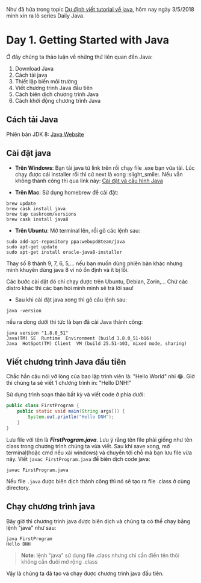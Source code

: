 Như đã hứa trong topic [Dự định viết tutorial về java](https://daynhauhoc.com/t/du-dinh-viet-tutorial-ve-java/65262), hôm nay ngày 3/5/2018 mình xin ra lò series Daily Java.

# Day 1. Getting Started with Java

Ở đây chúng ta thảo luận về những thứ liên quan đến Java:

1. Download Java
1. Cách tải java
1. Thiết lập biến môi trường
1. Viết chương trình Java đầu tiên
1. Cách biên dịch chương trình Java
1. Cách khởi động chương trình Java


## Cách tải Java
Phiên bản JDK 8: [Java Website](http://www.oracle.com/technetwork/java/javase/downloads/jdk8-downloads-2133151.html)


## Cài đặt java

- **Trên Windows**: Bạn tải java từ link trên rồi chạy file .exe bạn vừa tải. Lúc chạy được cái installer rồi thì cứ next là xong :slight_smile:. Nếu vẫn không thành công thì qua link này: [Cài đặt và cấu hình Java](https://o7planning.org/vi/10377/huong-dan-cai-dat-va-cau-hinh-java)

- **Trên Mac**: Sử dụng homebrew để cài đặt:

```
brew update
brew cask install java
brew tap caskroom/versions
brew cask install java8
```

- **Trên Ubuntu**: Mở terminal lên, rồi gõ các lệnh sau:

```
sudo add-apt-repository ppa:webupd8team/java
sudo apt-get update
sudo apt-get install oracle-java8-installer
```

Thay số 8 thành 9, 7, 6, 5,... nếu bạn muốn dùng phiên bản khác nhưng mình khuyên dùng java 8 vì nó ổn định và ít bị lỗi.

Các bước cài đặt đó chỉ chạy được trên Ubuntu, Debian, Zorin,... Chứ các distro khác thì các bạn hỏi mình mình sẽ trả lời sau!

- Sau khi cài đặt java xong thì gõ câu lệnh sau:

```
java -version
```

nếu ra dòng dưới thì tức là bạn đã cài Java thành công:

```
java version "1.8.0_51"
Java(TM) SE  Runtime  Environment (build 1.8.0_51-b16)
Java  HotSpot(TM) Client  VM (build 25.51-b03, mixed mode, sharing)
```

## Viết chương trình Java đầu tiên

Chắc hẳn câu nói vỡ lòng của bao lập trình viên là: "Hello World" nhỉ :joy:. Giờ thì chúng ta sẽ viết 1 chương trình in: "Hello DNH!"

Sử dụng trình soạn thảo bất kỳ và viết code ở phía dưới:

```java
public class FirstProgram {
	public static void main(String args[]) {
		System.out.println("Hello DNH");
	}
}
```

Lưu file với tên là ***FirstProgram.java***. Lưu ý rằng tên file phải giống như tên class trong chương trình chúng ta vừa viết. Sau khi save xong, mở terminal(hoặc cmd nếu xài windows) và chuyển tới chỗ mà bạn lưu file vừa nãy. Viết `javac FirstProgram.java` để biên dịch code java:

```
javac FirstProgram.java
```

Nếu file `.java` được biên dịch thành công thì nó sẽ tạo ra file .class ở cùng directory.

## Chạy chương trình java

Bây giờ thì chương trình java được biên dịch và chúng ta có thể chạy bằng lệnh "java" như sau:

```
java FirstProgram
Hello DNH

```

> **Note**: lệnh "java" sử dụng file .class nhưng chỉ cần điền tên thôi không cần đuôi mở rộng .class

Vậy là chúng ta đã tạo và chạy được chương trình java đầu tiên.
